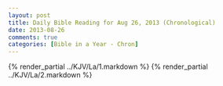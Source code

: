```yaml
---
layout: post
title: Daily Bible Reading for Aug 26, 2013 (Chronological)
date: 2013-08-26
comments: true
categories: [Bible in a Year - Chron]
---
```

{% render_partial ../KJV/La/1.markdown %}
{% render_partial ../KJV/La/2.markdown %}
